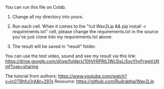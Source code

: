 You can run this file on Colab.

1. Change all my directory into yours.

2. Run each cell. When it comes to the "!cd Wav2Lip && pip install -r requirements.txt" cell, please change the requirements.txt in the source you've just clone into my requirements.txt above.

3. The result will be saved in "result" folder.

You can use the test video, sound and see my result via this link: https://drive.google.com/drive/folders/10hVHIPRtL1WcSisLi5xvYhyFrwpVzNmf?usp=sharing

The tutorial from authors: https://www.youtube.com/watch?v=Ic0TBhfuOrA&t=297s
Resource: https://github.com/Rudrabha/Wav2Lip